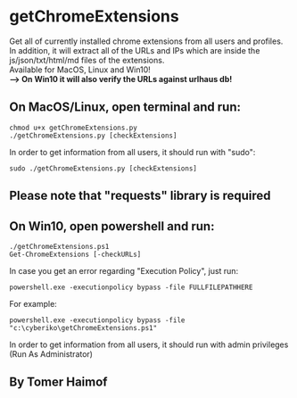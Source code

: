 # getChromeExtensions 
  Get all of currently installed chrome extensions from all users and profiles.
  </br>
  In addition, it will extract all of the URLs and IPs which are inside the js/json/txt/html/md files of the extensions.
  </br>
  Available for MacOS, Linux and Win10!
</br>
 <b> --> On Win10 it will also verify the URLs against urlhaus db!</b>


## On MacOS/Linux, open terminal and run:
   
  	chmod u+x getChromeExtensions.py
  	./getChromeExtensions.py [checkExtensions]
   
    
In order to get information from all users, it should run with "sudo":</br>
  
  	sudo ./getChromeExtensions.py [checkExtensions]
   
    
## Please note that "requests" library is required
 
## On Win10, open powershell and run:</b>
    
    ./getChromeExtensions.ps1
    Get-ChromeExtensions [-checkURLs]
    
In case you get an error regarding "Execution Policy", just run:
    
    powershell.exe -executionpolicy bypass -file FULLFILEPATHHERE
    
For example:
    
    powershell.exe -executionpolicy bypass -file "c:\cyberiko\getChromeExtensions.ps1"
    
In order to get information from all users, it should run with admin privileges (Run As Administrator) 
  


## By Tomer Haimof
